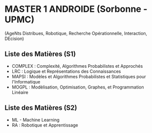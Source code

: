 # MASTER 1 ANDROIDE (Sorbonne - UPMC)
(AgeNts Distribues, Robotique, Recherche Opérationnelle, Interaction, DEcision)

## Liste des Matières (S1)
* COMPLEX : Complexité, Algorithmes Probabilistes et Approchés
* LRC : Logique et Représentations des Connaissances
* MAPSI : Modèles et Algorithmes Probabilistes et Statistiques pour l'Informatique
* MOGPL : Modèlisation, Optimisation, Graphes, et Programmation Linéaire

## Liste des Matières (S2)
* ML - Machine Learning
* RA : Robotique et Apprentissage
